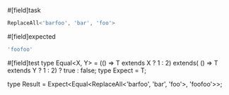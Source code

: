 #[field]task
```ts
ReplaceAll<'barfoo', 'bar', 'foo'>
```

#[field]expected
```ts
'foofoo'
```

#[field]test
type Equal<X, Y> = (<T>() => T extends X ? 1 : 2) extends(
    <T>() => T extends Y ? 1 : 2) ? true : false;
type Expect<T extends true> = T;

type Result = Expect<Equal<ReplaceAll<'barfoo', 'bar', 'foo'>, 'foofoo'>>;